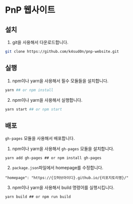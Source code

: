 # PnP 웹사이트

## 설치

1. git을 사용해서 다운로드합니다.

```bash
git clone https://github.com/k4sud0n/pnp-website.git
```

## 실행

1. npm이나 yarn을 사용해서 필수 모듈들을 설치합니다.

```bash
yarn ## or npm install
```

2. npm이나 yarn을 사용해서 실행합니다.

```bash
yarn start ## or npm start
```

## 배포

```gh-pages``` 모듈을 사용해서 배포합니다.

1. npm이나 yarn을 사용해서 `gh-pages` 모듈을 설치합니다.

```
yarn add gh-pages ## or npm install gh-pages
```

2. ```package.json```파일에서 homepage를 수정합니다.

```
"homepage": "https://{깃허브아이디}.github.io/{리포지토리명}/"
```

3. npm이나 yarn을 사용해서 build 명령어를 실행시킵니다.

```
yarn build ## or npm run build
```